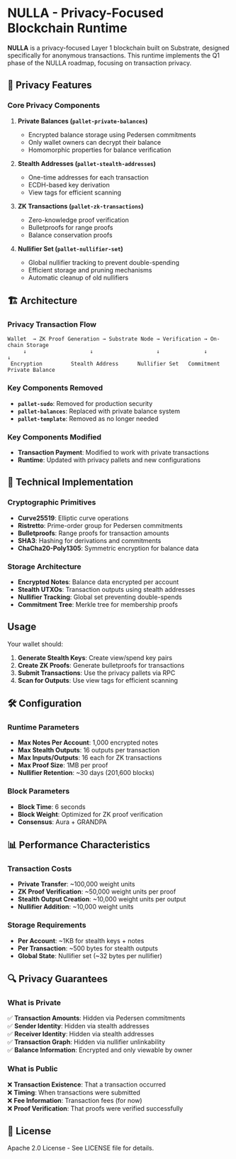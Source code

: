 # NULLA - Privacy-Focused Blockchain Runtime

**NULLA** is a privacy-focused Layer 1 blockchain built on Substrate, designed specifically for anonymous transactions. This runtime implements the Q1 phase of the NULLA roadmap, focusing on transaction privacy.

## 🔐 Privacy Features

### Core Privacy Components

1. **Private Balances (`pallet-private-balances`)**
   - Encrypted balance storage using Pedersen commitments
   - Only wallet owners can decrypt their balance
   - Homomorphic properties for balance verification

2. **Stealth Addresses (`pallet-stealth-addresses`)**
   - One-time addresses for each transaction
   - ECDH-based key derivation
   - View tags for efficient scanning

3. **ZK Transactions (`pallet-zk-transactions`)**
   - Zero-knowledge proof verification
   - Bulletproofs for range proofs
   - Balance conservation proofs

4. **Nullifier Set (`pallet-nullifier-set`)**
   - Global nullifier tracking to prevent double-spending
   - Efficient storage and pruning mechanisms
   - Automatic cleanup of old nullifiers

## 🏗️ Architecture

### Privacy Transaction Flow

```
Wallet  → ZK Proof Generation → Substrate Node → Verification → On-chain Storage
     ↓                    ↓                    ↓              ↓              ↓
 Encryption         Stealth Address      Nullifier Set   Commitment    Private Balance
```

### Key Components Removed

- **`pallet-sudo`**: Removed for production security
- **`pallet-balances`**: Replaced with private balance system
- **`pallet-template`**: Removed as no longer needed

### Key Components Modified

- **Transaction Payment**: Modified to work with private transactions
- **Runtime**: Updated with privacy pallets and new configurations

## 🔧 Technical Implementation

### Cryptographic Primitives

- **Curve25519**: Elliptic curve operations
- **Ristretto**: Prime-order group for Pedersen commitments
- **Bulletproofs**: Range proofs for transaction amounts
- **SHA3**: Hashing for derivations and commitments
- **ChaCha20-Poly1305**: Symmetric encryption for balance data

### Storage Architecture

- **Encrypted Notes**: Balance data encrypted per account
- **Stealth UTXOs**: Transaction outputs using stealth addresses
- **Nullifier Tracking**: Global set preventing double-spends
- **Commitment Tree**: Merkle tree for membership proofs

##  Usage


Your  wallet should:

1. **Generate Stealth Keys**: Create view/spend key pairs
2. **Create ZK Proofs**: Generate bulletproofs for transactions
3. **Submit Transactions**: Use the privacy pallets via RPC
4. **Scan for Outputs**: Use view tags for efficient scanning



## 🛠️ Configuration

### Runtime Parameters

- **Max Notes Per Account**: 1,000 encrypted notes
- **Max Stealth Outputs**: 16 outputs per transaction
- **Max Inputs/Outputs**: 16 each for ZK transactions
- **Max Proof Size**: 1MB per proof
- **Nullifier Retention**: ~30 days (201,600 blocks)

### Block Parameters

- **Block Time**: 6 seconds 
- **Block Weight**: Optimized for ZK proof verification
- **Consensus**: Aura + GRANDPA 




## 📊 Performance Characteristics

### Transaction Costs

- **Private Transfer**: ~100,000 weight units
- **ZK Proof Verification**: ~50,000 weight units per proof
- **Stealth Output Creation**: ~10,000 weight units per output
- **Nullifier Addition**: ~10,000 weight units

### Storage Requirements

- **Per Account**: ~1KB for stealth keys + notes
- **Per Transaction**: ~500 bytes for stealth outputs
- **Global State**: Nullifier set (~32 bytes per nullifier)

## 🔍 Privacy Guarantees

### What is Private

✅ **Transaction Amounts**: Hidden via Pedersen commitments  
✅ **Sender Identity**: Hidden via stealth addresses  
✅ **Receiver Identity**: Hidden via stealth addresses  
✅ **Transaction Graph**: Hidden via nullifier unlinkability  
✅ **Balance Information**: Encrypted and only viewable by owner  

### What is Public

❌ **Transaction Existence**: That a transaction occurred  
❌ **Timing**: When transactions were submitted  
❌ **Fee Information**: Transaction fees (for now)  
❌ **Proof Verification**: That proofs were verified successfully  


## 📝 License

Apache 2.0 License - See LICENSE file for details.

